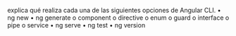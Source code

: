 explica qué realiza cada una de las siguientes opciones de Angular CLI.
• ng new
• ng generate
o component
o directive
o enum
o guard
o interface
o pipe
o service
• ng serve
• ng test
• ng version